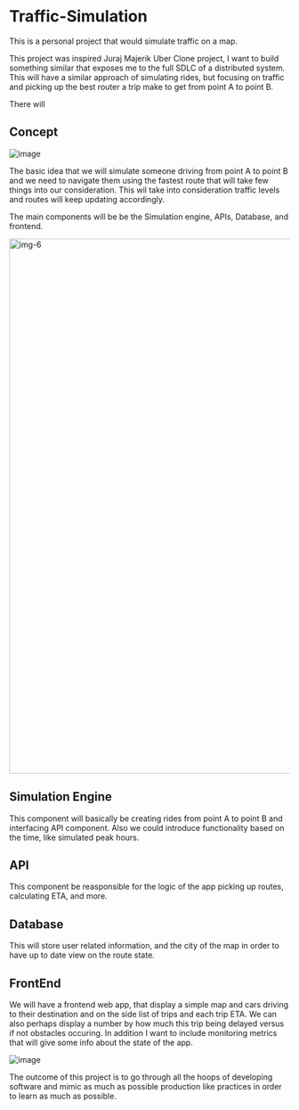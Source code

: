 # Traffic-Simulation
This is a personal project that would simulate traffic on a map.

This project was inspired Juraj Majerik Uber Clone project, I want to build something similar that exposes me to the full SDLC of a distributed system.
This will have a similar approach of simulating rides, but focusing on traffic and picking up the best router a trip make to get from point A to point B.

There will    
## Concept 
![image](https://github.com/bohdanabadi/Traffic-Simulation/assets/24784589/bce73f75-b85f-46c1-8385-537808c60d3d)

The basic idea that we will simulate someone driving from point A to point B and we need to navigate them using the fastest route that will take few things into our consideration. This wil take into consideration traffic levels and routes will keep updating accordingly.

The main components will be be the Simulation engine, APIs, Database, and frontend.


<img width="960" alt="img-6" src="https://github.com/bohdanabadi/Traffic-Simulation/assets/24784589/dbdbeb94-c7ca-4827-b533-2256865822a1">


## Simulation Engine
This component will basically be creating rides from point A to point B and interfacing API component. Also we could introduce functionality based on the time, like simulated peak hours.

## API
This component be reasponsible for the logic of the app picking up routes, calculating ETA, and more.

## Database 
This will store user related information, and the city of the map in order to have up to date view on the route state.

## FrontEnd 
We will have a frontend web app, that display a simple map and cars driving to their destination and on the side list of trips and each trip ETA. We can also perhaps display a number by how much this trip being delayed versus if not obstacles occuring.
In addition I want to include monitoring metrics that will give some info about the state of the app.

![image](https://github.com/bohdanabadi/Traffic-Simulation/assets/24784589/e25c6c93-a977-4bd8-9163-ad02c7ff1804)

The outcome of this project is to go through all the hoops of developing software and mimic as much as possible production like practices in order to learn as much as possible.
